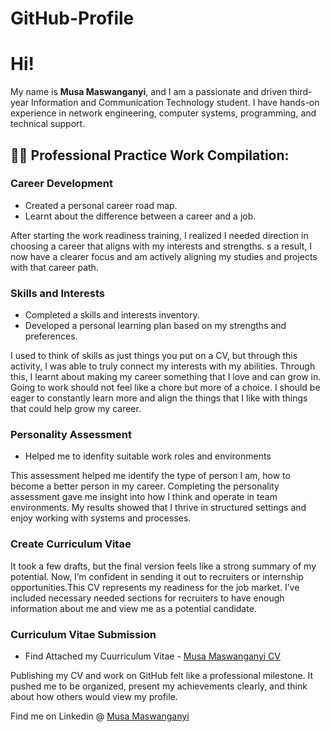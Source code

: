 # GitHub-Profile
<h1>Hi!</h1>
My name is <b>Musa Maswanganyi</b>, and I am a passionate and driven third-year Information and Communication Technology student. I have hands-on experience in network engineering, computer systems, programming, and technical support.
<h2>👨‍💻 Professional Practice Work Compilation:</h2>

<b><h3>Career Development</b></h3>
* Created a personal career road map.
* Learnt about the difference between a career and a job.

After starting the work readiness training, I realized I needed direction in choosing a career that aligns with my interests and strengths. s a result, I now have a clearer focus and am actively aligning my studies and projects with that career path.
  
<b><h3>Skills and Interests</b></h3>
* Completed a skills and interests inventory.<br/>
* Developed a personal learning plan based on my strengths and preferences.

I used to think of skills as just things you put on a CV, but through this activity, I was able to truly connect my interests with my abilities. Through this, I learnt about making my career something that I love and can grow in. Going to work should not feel like a chore but more of a choice. I should be eager to constantly learn more and align the things that I like with things that could help grow my career.
  
<b><h3>Personality Assessment</b></h3>
* Helped me to idenfity suitable work roles and environments

This assessment helped me identify the type of person I am, how to become a better person in my career. Completing the personality assessment gave me insight into how I think and operate in team environments. My results showed that I thrive in structured settings and enjoy working with systems and processes.

<b><h3> Create Curriculum Vitae</b></h3>
 It took a few drafts, but the final version feels like a strong summary of my potential. Now, I’m confident in sending it out to recruiters or internship opportunities.This CV represents my readiness for the job market. I’ve included necessary needed sections for recruiters to have enough information about me and view me as a potential candidate.


<b><h3>Curriculum Vitae Submission</b></h3>
* Find Attached my Cuurriculum Vitae - [Musa Maswanganyi CV ](Musa%20Maswanganyi%20Resume.pdf)

Publishing my CV and work on GitHub felt like a professional milestone. It pushed me to be organized, present my achievements clearly, and think about how others would view my profile. 

Find me on Linkedin @ [Musa Maswanganyi](www.linkedin.com/in/musa-maswanganyi)



